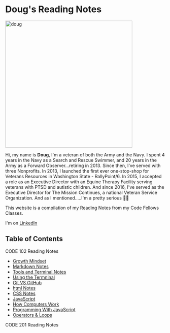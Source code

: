 # Doug's Reading Notes

<img src="https://i.imgur.com/koVerTU.jpg" alt="doug" style="width:400px;"/>

Hi, my name is **Doug**, I'm a veteran of both the Army and the Navy. I spent 4 years in the Navy as a Search and Rescue Swimmer, and 20 years in the Army as a Forward Observer...retiring in 2013. Since then, I've served with three Nonprofits. In 2013, I launched the first ever one-stop-shop for Veterans Resources in Washington State - RallyPoint/6. In 2015, I accepted a role as an Executive Director with an Equine Therapy Facility serving veterans with PTSD and autistic children. And since 2016, I've served as the Executive Director for The Mission Continues, a national Veteran Service Organization. And as I mentioned.....I'm a pretty serious :biking_man:

This website is a compilation of my Reading Notes from my Code Fellows Classes.

I'm on [LinkedIn](https://www.linkedin.com/in/dougpfeffer/)

## Table of Contents

CODE 102 Reading Notes

- [Growth Mindset](growth-mindset.md)
- [Markdown Notes](markdown-notes.md)
- [Tools and Terminal Notes](tools-terminal.md)
- [Using the Termninal](using-the-terminal.md)
- [Git VS GitHub](git-github-notes.md)
- [html Notes](html-notes.md)
- [CSS Notes](css-notes.md)
- [JavaScript](javascript-notes.md)
- [How Computers Work](how-computers-work.md)
- [Programming With JavaScript](programming-with-javascript.md)
- [Operators & Loops](operators-and-loops.md)

CODE 201 Reading Notes


 
